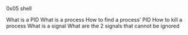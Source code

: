 0x05 shell


What is a PID
What is a process
How to find a process’ PID
How to kill a process
What is a signal
What are the 2 signals that cannot be ignored
